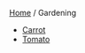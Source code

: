 <head>
    <link rel="stylesheet" type="text/css" media="all" href="/style.css">
</head>

[Home](/index.md) / Gardening

* [Carrot](carrot.md)
* [Tomato](tomato.md)